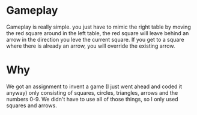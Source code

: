 # Gameplay

Gameplay is really simple. you just have to mimic the right table by moving the red square around in the left table, the red square will leave behind an arrow in the direction you leve the current square. If you get to a square where there is already an arrow, you will override the existing arrow.

# Why

We got an assignment to invent a game (I just went ahead and coded it anyway) only consisting of squares, circles, triangles, arrows and the numbers 0-9. We didn't have to use all of those things, so I only used squares and arrows.
